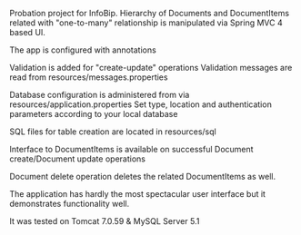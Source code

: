 Probation project for InfoBip. Hierarchy of Documents and DocumentItems related with "one-to-many" relationship is manipulated via Spring MVC 4 based UI.

The app is configured with annotations

Validation is added for "create-update" operations
Validation messages are read from resources/messages.properties

Database configuration is administered from via resources/application.properties
Set type, location and authentication parameters according to your local database

SQL files for table creation are located in resources/sql

Interface to DocumentItems is available on successful Document create/Document update operations

Document delete operation deletes the related DocumentItems as well.

The application has hardly the most spectacular user interface but it demonstrates functionality well.

It was tested on Tomcat 7.0.59 & MySQL Server 5.1
